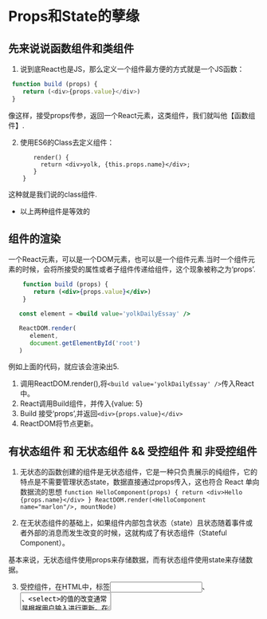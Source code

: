 # Props和State的孽缘

## 先来说说函数组件和类组件

  1. 说到底React也是JS，那么定义一个组件最方便的方式就是一个JS函数：
  
  ```js
   function build (props) {
      return (<div>{props.value}</div>)
   }

  ```
   像这样，接受props传参，返回一个React元素，这类组件，我们就叫他【函数组件】.
   
   2. 使用ES6的Class去定义组件：
   
   ```class build extends React.component {
          render() {
            return <div>yolk, {this.props.name}</div>;
          }
       }
   ```
   这种就是我们说的class组件.
   
   * 以上两种组件是等效的
   
   
   ## 组件的渲染
   
   一个React元素，可以是一个DOM元素，也可以是一个组件元素.当时一个组件元素的时候，会将所接受的属性或者子组件传递给组件，这个现象被称之为‘props’.
   
   ```jsx
       function build (props) {
          return (<div>{props.value}</div>)
       }
   
      const element = <build value='yolkDailyEssay' />

      ReactDOM.render(
         element,
         document.getElementById('root')
      )

  ```
   例如上面的代码，就应该会渲染出5.
   1. 调用ReactDOM.render(),将`<build value='yolkDailyEssay' />`传入React中。
   2. React调用Build组件，并传入{value: 5}
   3. Build 接受‘props’,并返回`<div>{props.value}</div>`
   4. ReactDOM将节点更新。
   
   
   ## 有状态组件 和 无状态组件 && 受控组件 和 非受控组件
   1. 无状态的函数创建的组件是无状态组件，它是一种只负责展示的纯组件，它的特点是不需要管理状态state，数据直接通过props传入，这也符合 React 单向数据流的思想
   `
        function HelloComponent(props) {
            return <div>Hello {props.name}</div>
        }
        ReactDOM.render(<HelloComponent name="marlon"/>, mountNode) 
   `
   
   2. 在无状态组件的基础上，如果组件内部包含状态（state）且状态随着事件或者外部的消息而发生改变的时候，这就构成了有状态组件（Stateful Component）。
   
   基本来说，无状态组件使用props来存储数据，而有状态组件使用state来存储数据。
   
   3. 受控组件，在HTML中，标签<input>、<textarea>、<select>的值的改变通常是根据用户输入进行更新。在React中，可变状态通常保存在组件的状态属性中，并且只能使用 setState() 更新，
      以这种由React控制的输入表单元素而改变其值的方式，称为：“受控组件”。  
      
   4. 不受控组件，表单数据由DOM本身处理。即不受setState()的控制，组件没有设置value （checked）时，就可以称之为非受控组件，
      组件设置了defaultValue (defaultChecked)来表示组件的默认值，此时它只会被渲染一次，后续的渲染不起作用。
   
    
   ## 事件处理
   分别通过箭头函数和 Function.prototype.bind 来实现。
  `<button onClick={(e) => this.deleteRow(id, e)}>Delete Row</button>
  <button onClick={this.deleteRow.bind(this, id)}>Delete Row</button>`
  
   
   
   ## 绝代双骄props
   
   我们说到一个React元素，可以是一个DOM元素，也可以是一个组件元素.当时一个组件元素的时候，会将所接受的属性或者子组件传递给组件，这个现象被称之为‘props’.
   了解了什么是props,也就可以体会到一个重要的性质，无论你用函数组件还是使用class组件，props都是【只读】的，决不能修改自身的props。
   无论你是这样的纯函数,多次调用保持相同结果
   
   
   ```jsx
   function add (x, y) {
        return x + y;
   }
  ```

   还是这样修改了自己的入参
   ```jsx
   function add (account, amount) {
        return account.all -= amount;
   }
  ```

  你都应该让每个React组件像‘纯函数’那样去保护他们的Props不被修改。
  
  ## 末路狂花之state
  
  我们知道了，要更改React的UI，只有通过ReactDOM.render去更新这个节点。
  就像下面这样，每秒钟更新一下蛋黄的狗毛数量，我们就得去调用render多少次。
  
  ```jsx
   function Yolk (props) {
      return (
        <div>
          <h1>这里有蛋黄的狗毛一共：</h1>
          <h2>{props.number}根</h2>
        </div>
      );
    }

   function time () {
      ReactDOM.render(
        <Yolk number={new Date().toTimeString()}>
      ),
     document.getElementById('root')
   } 
  setInterval(time, 1000);
  
  ```

 如何让他自己去render呢？
 
 引入了一个‘state’,类似于props，但是state私有，完全受控与组件，可以理解为组件内部的存储空间。
    ```jsx
         class Yolk extends React.Component {
          constructor(props) {
              this.state = {
                number: new Date().toTimeString(),
              }
          }
          const {number} = this.state;
          render() {
                return (
                  <div>
                    <h1>这里有蛋黄的狗毛一共：</h1>
                    <h2>{number}根</h2>
                  </div>
                );
          }
        }
        ReactDOM.render(
          <Yolk />,
          document.getElementById('root')
        );
    ```
    
   我们做了什么呢？
   1. 把函数组件 -> class组件
   2. props.number -> state.number
   3. 给class组件一个constructor，并初始化state中number的初始值
    
   这样，每一次生成了新的state,就会触发React去重新判断是否需要更新，和如何更新。
   
  
   ## 生死有命富贵在天那么React的生命周期？
   
   在我们的class组件中
   ```jsx
        class yolk extends React.Component {
          constructor(props) {
            super(props);
            this.state = {date: new Date().toTimeString()};
          }
        
          componentDidMount() {
          }
         ...
          componentWillUnmount() {
          }
        
          render() {
            return (
              <div>
                <h2>{this.state.date}.</h2>
              </div>
            );
          }
        }

   ```
   
   总结就是：
   1. 当组件挂载时：constructor() -> static getDerivedStateFromProps() -> render() -> componentDidMount()
   2. 当组件更新时（当组件的 props 或 state 发生变化时会触发更新）：
      static getDerivedStateFromProps() -> shouldComponentUpdate() -> render() -> getSnapshotBeforeUpdate() -> componentDidUpdate()
   3. 组件卸载时：componentWillUnmount()
   4. 错误处理时： static getDerivedStateFromError() -> componentDidCatch()

   * 其中：
   * getSnapshotBeforeUpdate(prevProps, prevState)： 在最近一次渲染输出（提交到 DOM 节点）之前调用。它使得组件能在发生更改之前从 DOM 中捕获一些信息（例如，滚动位置）。此生命周期的任何返回值将作为参数传递给 componentDidUpdate()
 
   
   ## 除了上面主动会去调用的生命周期，你只可以在组件中使用的 setState() 和 forceUpdate()
   
   `setState(updater, [callback])`
   
   1. setState() 将对组件 state 的更改排入队列，并通知 React 需要使用更新后的 state 重新渲染此组件及其子组件。
   2. setState() 是浅合并
   3. setState() 并不总是立即更新组件。为了更好的性能，他会批量更新延迟调用，setState() 的第二个参数为可选的回调函数，它将在 setState 完成合并并重新渲染组件后执行。
   
   同样，对于setState 也存在两种调用形式：
   
   1. `this.setState({comment: 'Hello'});`
   
   2.  通过传入一个函数，而不是一个对象，这个函数用上一个 state 作为第一个参数，将此次更新被应用时的 props 做为第二个参数
      
      `this.setState((state, props) => ({
          counter: state.counter + props.increment
      }));`
      
   对于React来说，除非shouldComponentUpdate()返回false,不然每次state的改变，都会引起重新渲染。
   
   
   `component.forceUpdate(callback)`
   1. 默认情况下，当组件的 state 或 props 发生变化时，组件将重新渲染。
   2. 如果 render() 方法依赖于其他数据，则可以调用 forceUpdate() 强制让组件重新渲染。
   3. 要避免使用
      
   
   ## 数据是自上往下单向流动的
   
   无论是什么组件，都无法知道下面的组件是有状态还是无状态的组件，也不关心他们是函数组件，还是class组件，
   可以将本组件的state作为props向下传递，这通常会被叫做“自上而下”或是“单向”的数据流。
   任何的 state 总是所属于特定的组件，而且从该 state 派生的任何数据或 UI 只能影响树中“低于”它们的组件。
   
    
   
   
   
   
   


   

   
   
   
   
   
  
  
   
   
   
   
   
   
   
   
   
   
   
   
   
   
   
   
   
   
   
   
   
   
   
   
   
   
   
